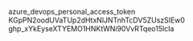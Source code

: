 azure_devops_personal_access_token 
KGpPN2oodUVaTUp2dHtxNlJNTnhTcDV5ZUszSlEw0
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
